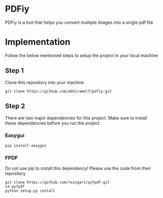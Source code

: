 # PDFiy
 PDFiy is a tool that helps you convert multiple images into a single pdf file

# Implementation
Follow the below mentioned steps to setup the project in your local machine

## Step 1
Clone this repository into your machine
```
git clone https://github.com/abhiramelf/pdfiy.git
```

## Step 2
There are two major dependencies for this project. Make sure to install these dependencies before you run the project
### Easygui
```
pip install easygui
```
### FPDF
Do not use pip to install this dependency! Please use the code from their repository
```
git clone https://github.com/reingart/pyfpdf.git
cd pyfpdf
python setup.py install
```